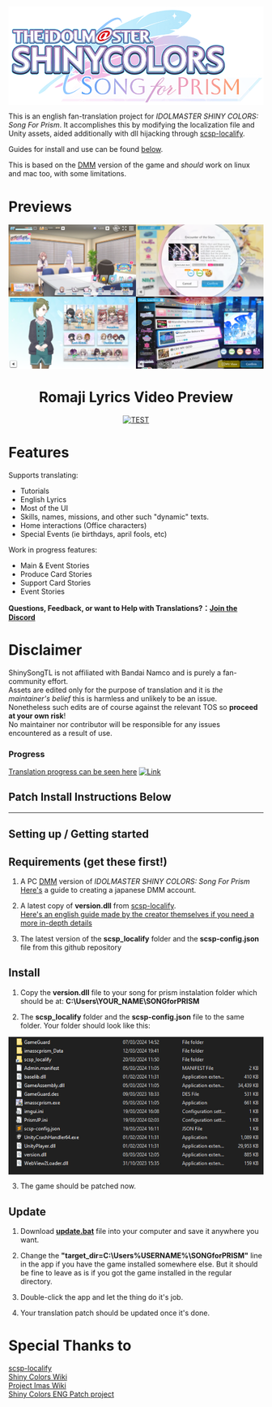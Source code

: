 <img align="center" src=/Images/logo.png>


This is an english fan-translation project for *IDOLMASTER SHINY COLORS: Song For Prism*.
It accomplishes this by modifying the localization file and Unity assets, aided additionally with dll hijacking through [scsp-localify].

Guides for install and use can be found [below](#setting-up--getting-started).

This is based on the [DMM] version of the game and *should* work on linux and mac too, with some limitations.  

# Previews

<img align="center" src=/Images/preview.png>

<div align="center">

# Romaji Lyrics Video Preview
   
[![TEST](https://img.youtube.com/vi/ncYDIzfnt4Y/0.jpg)](https://www.youtube.com/watch?v=ncYDIzfnt4Y)
</div>

# Features
Supports translating:
- Tutorials
- English Lyrics
- Most of the UI
- Skills, names, missions, and other such "dynamic" texts.
- Home interactions (Office characters)
- Special Events (ie birthdays, april fools, etc)

Work in progress features:
- Main & Event Stories
- Produce Card Stories
- Support Card Stories
- Event Stories

<b>Questions, Feedback, or want to Help with Translations?：[Join the Discord](https://discord.gg/qjrK3hu9Vy)</b>

# Disclaimer
ShinySongTL is not affiliated with Bandai Namco and is purely a fan-community effort.  
Assets are edited only for the purpose of translation and it is *the maintainer's belief* this is harmless and unlikely to be an issue.  
Nonetheless such edits are of course against the relevant TOS so **proceed at your own risk**!  
No maintainer nor contributor will be responsible for any issues encountered as a result of use.


### Progress

[Translation progress can be seen here](https://docs.google.com/spreadsheets/d/1-9RUhuyvV8UxiJggC0Y_s_hqDpIk2k6ZXCI7Rc2SmIw/edit?usp=sharing)
[![Link](https://docs.google.com/spreadsheets/d/e/2PACX-1vRC0Ive8sQsOLnDSGu1LSX_w_1q3utZiMgbW77yCB5HMohw9BiwLIahrMPhp49gdZe51-R5U5AAkUwq/pubchart?oid=847311911&format=image)](https://docs.google.com/spreadsheets/d/1-9RUhuyvV8UxiJggC0Y_s_hqDpIk2k6ZXCI7Rc2SmIw/edit?usp=sharing)

## Patch Install Instructions Below  

---

## Setting up / Getting started

## Requirements (get these first!)
1.   A PC [DMM] version of *IDOLMASTER SHINY COLORS: Song For Prism*<br />
     [Here's](https://japancodesupply.com/pages/how-to-create-a-japanese-dmm-com-account) a guide to creating a japanese DMM account.
     
2.   A latest copy of **version.dll** from [scsp-localify]. <br />
     [Here's an english guide made by the creator themselves if you need a more in-depth details](https://github.com/chinosk6/scsp-localify/blob/main/readme_EN.md)

3.   The latest version of the **scsp_localify** folder and the **scsp-config.json** file from this github repository

## Install
1. Copy the **version.dll** file to your song for prism instalation folder which should be at:
**C:\Users\YOUR_NAME\SONGforPRISM**

2. The **scsp_localify** folder and the **scsp-config.json** file to the same folder.
   Your folder should look like this:
<img align="center" src=/Images/example.png>


3. The game should be patched now.

## Update
1. Download [**update.bat**](Update.bat) file into your computer and save it anywhere you want.

2. Change the **"target_dir=C:\Users\%USERNAME%\SONGforPRISM"** line in the app if you have the game installed somewhere else. But it should be fine to leave as is if you got the game installed in the regular directory.

3. Double-click the app and let the thing do it's job. 

4. Your translation patch should be updated once it's done.


# Special Thanks to
[scsp-localify]  <br />
[Shiny Colors Wiki]  <br />
[Project Imas Wiki]  <br />
[Shiny Colors ENG Patch project] <br />

[Project Imas Wiki]: https://project-imas.wiki/
[Shiny Colors Wiki]: https://shinycolors.wiki/
[scsp-localify]: https://github.com/chinosk6/scsp-localify/releases
[Shiny Colors ENG Patch project]: https://github.com/snowyivu/ShinyColors
[DMM]: https://dmg-shinycolors-song-for-prism.idolmaster-official.jp/

